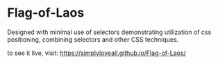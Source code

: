 # Flag-of-Laos

Designed with minimal use of selectors demonstrating utilization of css positioning, combining selectors and other CSS techniques.

to see it live, visit: https://simplyloveall.github.io/Flag-of-Laos/
